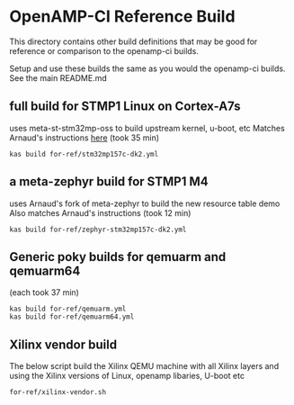 # OpenAMP-CI Reference Build
This directory contains other build definitions that may be good for reference or
comparison to the openamp-ci builds.

Setup and use these builds the same as you would the openamp-ci builds.
See the main README.md

## full build for STMP1 Linux on Cortex-A7s
uses meta-st-stm32mp-oss to build upstream kernel, u-boot, etc
Matches Arnaud's instructions [here](https://github.com/OpenAMP/openamp-system-reference/wiki#multi-rpmsg-services-demo)
(took 35 min)
```
kas build for-ref/stm32mp157c-dk2.yml
```
## a meta-zephyr build for STMP1 M4
uses Arnaud's fork of meta-zephyr to build the new resource table demo
Also matches Arnaud's instructions
(took 12 min)
```
kas build for-ref/zephyr-stm32mp157c-dk2.yml
```

## Generic poky builds for qemuarm and qemuarm64
(each took 37 min)
```
kas build for-ref/qemuarm.yml
kas build for-ref/qemuarm64.yml
```

## Xilinx vendor build
The below script build the Xilinx QEMU machine with all Xilinx layers and
using the Xilinx versions of Linux, openamp libaries, U-boot etc
```
for-ref/xilinx-vendor.sh
```
